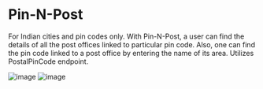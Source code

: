 # Pin-N-Post 
For Indian cities and pin codes only.
With Pin-N-Post, a user can find the details of all the post offices linked to particular pin code.
Also, one can find the pin code linked to a post office by entering the name of its area.
Utilizes PostalPinCode endpoint.

![image](https://user-images.githubusercontent.com/81107456/219961687-6d160ae7-8238-472e-ab67-5b2fe8403246.png)
![image](https://user-images.githubusercontent.com/81107456/219961857-b3998ea3-79ac-48d6-9d79-6db7bc95b307.png)

